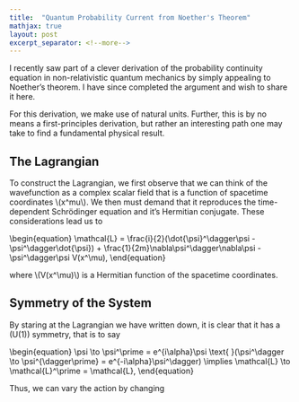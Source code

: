 ```yaml
---
title:  "Quantum Probability Current from Noether's Theorem"
mathjax: true
layout: post
excerpt_separator: <!--more-->
---
```


I recently saw part of a clever derivation of the probability continuity equation in non-relativistic quantum mechanics by simply appealing to Noether’s theorem. I have since completed the argument and wish to share it here.

<!--more-->

For this derivation, we make use of natural units. Further, this is by no means a first-principles derivation, but rather an interesting path one may take to find a fundamental physical result.

## The Lagrangian

To construct the Lagrangian, we first observe that we can think of the wavefunction as a complex scalar field that is a function of spacetime coordinates \\(x^mu\\). We then must demand that it reproduces the time-dependent Schrödinger equation and it’s Hermitian conjugate. These considerations lead us to

\begin{equation} \mathcal{L} = \frac{i}{2}(\dot{\psi}^\dagger\psi - \psi^\dagger\dot{\psi}) + \frac{1}{2m}\nabla\psi^\dagger\nabla\psi - \psi^\dagger\psi V(x^\mu), \end{equation}

where \\(V(x^\mu)\\) is a Hermitian function of the spacetime coordinates.

## Symmetry of the System

By staring at the Lagrangian we have written down, it is clear that it has a \(U(1)\) symmetry, that is to say

\begin{equation} \psi \to \psi^\prime = e^{i\alpha}\psi \text{ }(\psi^\dagger \to \psi^{\dagger\prime} = e^{-i\alpha}\psi^\dagger) \implies \mathcal{L} \to \mathcal{L}^\prime = \mathcal{L}, \end{equation}

Thus, we can vary the action by changing
